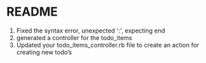 # README

1. Fixed the syntax error, unexpected ':', expecting end
2. generated a controller for the todo_items
3. Updated your todo_items_controller.rb file to create an action for creating new todo’s
